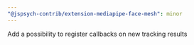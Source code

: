 ```yaml
---
"@jspsych-contrib/extension-mediapipe-face-mesh": minor
---
```


Add a possibility to register callbacks on new tracking results
